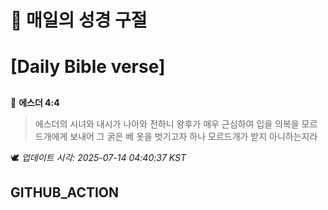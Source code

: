 # 🙏 매일의 성경 구절
# [Daily Bible verse]
##
<!-- START_BIBLE_VERSE -->
📖 **에스더 4:4**
> 에스더의 시녀와 내시가 나아와 전하니 왕후가 매우 근심하여 입을 의복을 모르드개에게 보내어 그 굵은 베 옷을 벗기고자 하나 모르드개가 받지 아니하는지라

🕊️ _업데이트 시각: 2025-07-14 04:40:37 KST_
  <!-- END_BIBLE_VERSE -->
## GITHUB_ACTION
